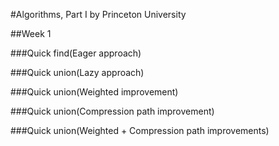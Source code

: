 #Algorithms, Part I by Princeton University

##Week 1

###Quick find(Eager approach)

###Quick union(Lazy approach)

###Quick union(Weighted improvement)

###Quick union(Compression path improvement)

###Quick union(Weighted + Compression path improvements)